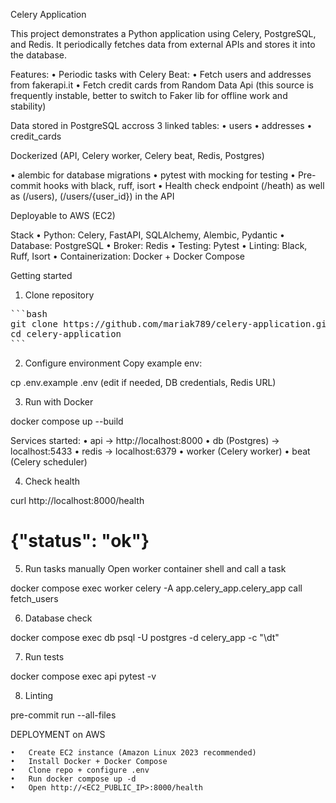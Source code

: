 Celery Application

This project demonstrates a Python application using Celery, PostgreSQL, and Redis.
It periodically fetches data from external APIs and stores it into the database.

Features:
•	Periodic tasks with Celery Beat:
•   Fetch users and addresses from fakerapi.it
•   Fetch credit cards from Random Data Api (this source is frequently instable, better to switch to Faker lib for offline work and stability)

Data stored in PostgreSQL accross 3 linked tables:
• users
• addresses
• credit_cards

Dockerized (API, Celery worker, Celery beat, Redis, Postgres)

• alembic for database migrations
• pytest with mocking for testing 
• Pre-commit hooks with black, ruff, isort
• Health check endpoint (/heath) as well as (/users), (/users/{user_id}) in the API 

Deployable to AWS (EC2)

Stack
	•	Python: Celery, FastAPI, SQLAlchemy, Alembic, Pydantic
	•	Database: PostgreSQL
	•	Broker: Redis
	•	Testing: Pytest
	•	Linting: Black, Ruff, Isort
	•	Containerization: Docker + Docker Compose


Getting started

1. Clone repository 

<pre>
```bash
git clone https://github.com/mariak789/celery-application.git
cd celery-application
```
</pre>


2. Configure environment 
Copy example env:

cp .env.example .env 
(edit if needed, DB credentials, Redis URL)

3. Run with Docker 

docker compose up --build 

Services started:
	•	api → http://localhost:8000
	•	db (Postgres) → localhost:5433
	•	redis → localhost:6379
	•	worker (Celery worker)
	•	beat (Celery scheduler)

4. Check health 

curl http://localhost:8000/health
# {"status": "ok"}

5. Run tasks manually 
Open worker container shell and call a task 

docker compose exec worker celery -A app.celery_app.celery_app call fetch_users

6. Database check 

docker compose exec db psql -U postgres -d celery_app -c "\dt"

7. Run tests

docker compose exec api pytest -v

8. Linting 

pre-commit run --all-files


DEPLOYMENT on AWS 

	•	Create EC2 instance (Amazon Linux 2023 recommended)
	•	Install Docker + Docker Compose
	•	Clone repo + configure .env
	•	Run docker compose up -d
	•	Open http://<EC2_PUBLIC_IP>:8000/health



